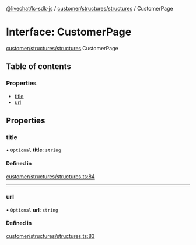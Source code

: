 [@livechat/lc-sdk-js](../README.md) / [customer/structures/structures](../modules/customer_structures_structures.md) / CustomerPage

# Interface: CustomerPage

[customer/structures/structures](../modules/customer_structures_structures.md).CustomerPage

## Table of contents

### Properties

- [title](customer_structures_structures.CustomerPage.md#title)
- [url](customer_structures_structures.CustomerPage.md#url)

## Properties

### title

• `Optional` **title**: `string`

#### Defined in

[customer/structures/structures.ts:84](https://github.com/livechat/lc-sdk-js/blob/10347df/src/customer/structures/structures.ts#L84)

___

### url

• `Optional` **url**: `string`

#### Defined in

[customer/structures/structures.ts:83](https://github.com/livechat/lc-sdk-js/blob/10347df/src/customer/structures/structures.ts#L83)
